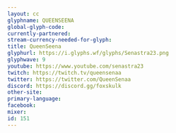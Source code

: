 ```yaml
---
layout: cc
glyphname: QUEENSEENA
global-glyph-code: 
currently-partnered: 
stream-currency-needed-for-glyph: 
title: QueenSeena
glyphurl: https://i.glyphs.wf/glyphs/Senastra23.png
glyphwave: 9
youtube: https://www.youtube.com/senastra23
twitch: https://twitch.tv/queensenaa
twitter: https://twitter.com/QueenSenaa
discord: https://discord.gg/foxskulk
other-site: 
primary-language: 
facebook: 
mixer: 
id: 151
---
```


